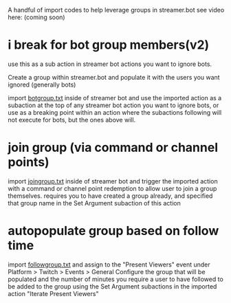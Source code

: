 A handful of import codes to help leverage groups in streamer.bot
see video here: (coming soon)

# i break for bot group members(v2)

use this as a sub action in streamer bot actions you want to ignore bots.

Create a group within streamer.bot and populate it with the users you want ignored (generally bots)

import [botgroup.txt](https://raw.githubusercontent.com/phlare/streamer-bot-examples/main/Leveraging%20Groups/botgroup.txt) inside of streamer bot and use the imported action as a subaction at the top of any streamer bot action you want to ignore bots, or use as a breaking point within an action where the subactions following will not execute for bots, but the ones above will.


# join group (via command or channel points)

import [joingroup.txt](https://raw.githubusercontent.com/phlare/streamer-bot-examples/main/Leveraging%20Groups/joingroup.txt) inside of streamer bot and trigger the imported action with a command or channel point redemption to allow user to join a group themselves.   requires you to have created a group already, and specified that group name in the Set Argument subaction of this action


# autopopulate group based on follow time

import [followgroup.txt](https://raw.githubusercontent.com/phlare/streamer-bot-examples/main/Leveraging%20Groups/followergroup.txt) and assign to the "Present Viewers" event under Platform > Twitch > Events > General
Configure the group that will be populated and the number of minutes you require a user to have followed to be added to the group using the Set Argument subactions in the imported action "Iterate Present Viewers"